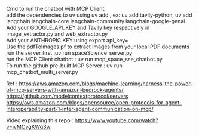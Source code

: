 Cmd to run the chatbot with MCP Client: <br>
add the dependencies to uv using uv add , ex: uv add tavily-python, uv add langchain langchain-core langchain-community langchain-google-genai <br>
Add your GOOGLE_API_KEY and Tavily key respectively in image_extractor.py and web_extractor.py <br>
Add your ANTHROPIC KEY using export api_key= <br>
Use the pdfToImages.pf to extract images from your local PDF documents <br>
run the server first :uv run spaceScience_server.py <br>
run the MCP Client chatbot : uv run mcp_space_sse_chatbot.py <br>
To run the github pre-built MCP Server : uv run mcp_chatbot_multi_server.py <br>

Ref : https://aws.amazon.com/blogs/machine-learning/harness-the-power-of-mcp-servers-with-amazon-bedrock-agents/ <br>
https://github.com/modelcontextprotocol/servers  <br>
https://aws.amazon.com/blogs/opensource/open-protocols-for-agent-interoperability-part-1-inter-agent-communication-on-mcp/ <br>

Video explaining this repo : https://www.youtube.com/watch?v=jvMOvgKWq3w
